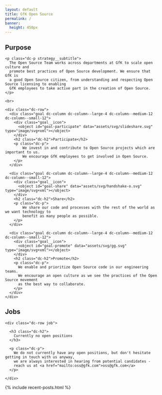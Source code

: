```yaml
---
layout: default
title: GfK Open Source
permalink: /
banner:
  height: 450px
---
```



<section class="dc--text-center page-section page-section--padding page-section--background page-section--background-gradient strategy" id="os-goals">
  <div class="dc-container dc-container--limited">
    <h1 class="dc-h1 page-section__header">
      Purpose
    </h1>

    <p class="dc-p strategy__subtitle">
      The Open Source Team works across departments at GfK to scale open culture and
      promote best practices of Open Source development. We ensure that GfK is
      a good Open Source citizen, from understanding and respecting Open Source licensing to enabling
      GfK employees to take active part in the creation of Open Source.
    </p>

    <br>

    <div class="dc-row">
      <div class="goal dc-column dc-column--large-4 dc-column--medium-12 dc-column--small-12">
        <div class="goal__icon">
          <object id="goal-participate" data="assets/svg/slideshare.svg" type="image/svg+xml"></object>
        </div>
        <h2 class="dc-h2">Participate</h2>
        <p class="dc-p">
            We invest in and contribute to Open Source projects which are important to us.
            We encourage GfK employees to get involved in Open Source.
        </p>
      </div>

      <div class="goal dc-column dc-column--large-4 dc-column--medium-12 dc-column--small-12">
        <div class="goal__icon">
          <object id="goal-share" data="assets/svg/handshake-o.svg" type="image/svg+xml"></object>
        </div>
        <h2 class="dc-h2">Share</h2>
        <p class="dc-p">
            We share our code and processes with the rest of the world as we want technology to
            benefit as many people as possible.
        </p>
      </div>

      <div class="goal dc-column dc-column--large-4 dc-column--medium-12 dc-column--small-12">
        <div class="goal__icon">
          <object id="goal-promote" data="assets/svg/gg.svg" type="image/svg+xml"></object>
        </div>
        <h2 class="dc-h2">Promote</h2>
        <p class="dc-p">
          We enable and prioritize Open Source code in our engineering teams.
          We encourage an open culture as we see the practices of the Open Source movement
          as the best way to collaborate.
        </p>
      </div>
    </div>

  </div>
</section>


<section class="page-section page-section--padding page-section--background-white jobs" id="os-jobs">
  <div class="dc-container dc-container--limited">
    <h1 class="dc-h1 page-section__header page-section__header--center">Jobs</h1>


    <div class="dc-row job">

      <h3 class="dc-h2">
        Currently no open positions
      </h3>

      <p class="dc-p">
        We do not currently have any open positions, but don't hesitate getting in touch with us anyway,
        we are always interested in hearing from potential candidates -
        reach us at <a href="mailto:oss@gfk.com">oss@gfk.com</a>
      </p>

    </div>


  </div>
</section>


{% include recent-posts.html %}
